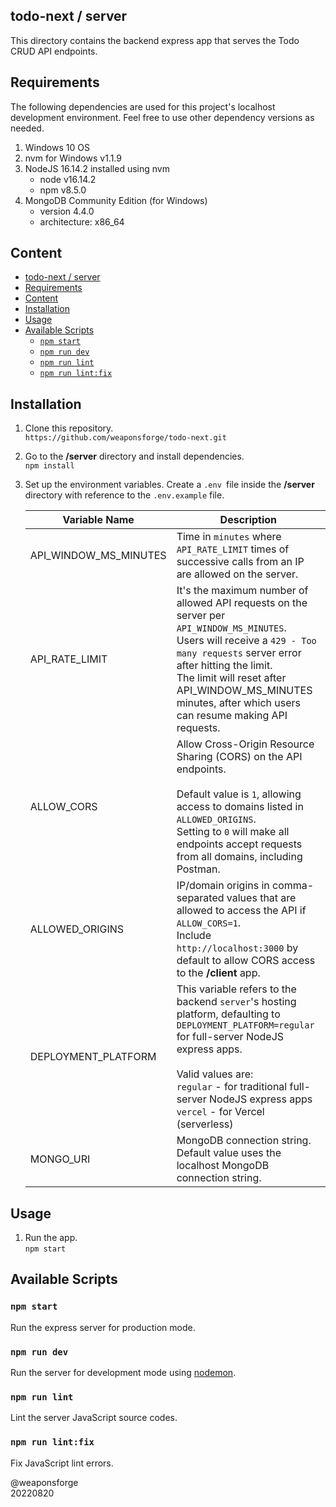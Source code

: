 ## todo-next / server

This directory contains the backend express app that serves the Todo CRUD API endpoints.

## Requirements

The following dependencies are used for this project's localhost development environment. Feel free to use other dependency versions as needed.

1. Windows 10 OS
2. nvm for Windows v1.1.9
3. NodeJS 16.14.2 installed using nvm
   - node v16.14.2
   - npm v8.5.0
4. MongoDB Community Edition (for Windows)
   - version 4.4.0
   - architecture: x86_64

## Content

- [todo-next / server](#todo-next--server)
- [Requirements](#requirements)
- [Content](#content)
- [Installation](#installation)
- [Usage](#usage)
- [Available Scripts](#available-scripts)
  - [`npm start`](#npm-start)
  - [`npm run dev`](#npm-run-dev)
  - [`npm run lint`](#npm-run-lint)
  - [`npm run lint:fix`](#npm-run-lintfix)

## Installation

1. Clone this repository.<br>
`https://github.com/weaponsforge/todo-next.git`

2. Go to the **/server** directory and install dependencies.<br>
`npm install`

3. Set up the environment variables. Create a `.env `file inside the **/server** directory with reference to the `.env.example` file.<br>

   | Variable Name         | Description                                                                                                                                                                                                                                                                                        |
   | --------------------- | -------------------------------------------------------------------------------------------------------------------------------------------------------------------------------------------------------------------------------------------------------------------------------------------------- |
   | API_WINDOW_MS_MINUTES | Time in `minutes` where `API_RATE_LIMIT` times of successive calls from an IP are allowed on the server.                                                                                                                                                                                           |
   | API_RATE_LIMIT        | It's the maximum number of allowed API requests on the server per `API_WINDOW_MS_MINUTES`. <br>Users will receive a `429 - Too many requests` server error after hitting the limit.<br>The limit will reset after API_WINDOW_MS_MINUTES minutes, after which users can resume making API requests. |
   | ALLOW_CORS            | Allow Cross-Origin Resource Sharing (CORS) on the API endpoints.<br><br>Default value is `1`, allowing access to domains listed in `ALLOWED_ORIGINS`.<br> Setting to `0` will make all endpoints accept requests from all domains, including Postman.                                              |
   | ALLOWED_ORIGINS       | IP/domain origins in comma-separated values that are allowed to access the API if `ALLOW_CORS=1`.<br> Include `http://localhost:3000` by default to allow CORS access to the **/client** app.                                                                                                      |
   | DEPLOYMENT_PLATFORM   | This variable refers to the backend `server`'s hosting platform, defaulting to `DEPLOYMENT_PLATFORM=regular`<br>for full-server NodeJS express apps.<br><br>Valid values are:<br>`regular` - for traditional full-server NodeJS express apps<br>`vercel` - for Vercel (serverless)                 |
   | MONGO_URI             | MongoDB connection string.<br>Default value uses the localhost MongoDB connection string.                                                                                                                                                                                                          |

## Usage

1. Run the app.<br>
`npm start`

## Available Scripts

### `npm start`

Run the express server for production mode.

### `npm run dev`

Run the server for development mode using [nodemon](https://www.npmjs.com/package/nodemon).

### `npm run lint`

Lint the server JavaScript source codes.


### `npm run lint:fix`

Fix JavaScript lint errors.

@weaponsforge<br>
20220820
